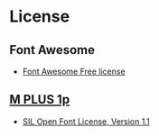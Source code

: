 # License

## Font Awesome
- <a href="https://fontawesome.com/license/free">Font Awesome Free license


## M PLUS 1p
- <a href="https://scripts.sil.org/cms/scripts/page.php?item_id=OFL_web">SIL Open Font License, Version 1.1</a>